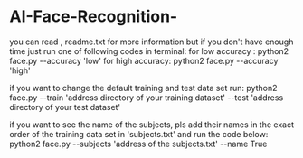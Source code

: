 # AI-Face-Recognition-
you can read , readme.txt for more information
but if you don't have enough time just run one of following codes in terminal:
for low accuracy : python2 face.py --accuracy 'low'
for high accuracy: python2 face.py --accuracy 'high'

if you want to change the default training and test data set run:
python2 face.py --train 'address directory of your training dataset' --test 'address directory of your test dataset'

if you want to see the name of the subjects, pls add their names in the exact order of the training data set in 'subjects.txt'
and run the code below:
python2 face.py --subjects 'address of the subjects.txt' --name True
